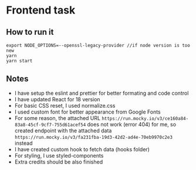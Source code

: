# Frontend task

## How to run it

```
export NODE_OPTIONS=--openssl-legacy-provider //if node version is too new
yarn
yarn start
```

## Notes

- I have setup the eslint and prettier for better formating and code control
- I have updated React for 18 version
- For basic CSS reset, I used normalize.css
- I used custom font for better appearance from Google Fonts
- For some reason, the attached URL `https://run.mocky.io/v3/ce160a84-83a8-45cf-9cf7-755d61acef54` does not work (error 404) for me, so created endpoint with the attached data `https://run.mocky.io/v3/fa231fba-19d3-42d2-ad4e-70eb9970c2e3` instead
- I have created custom hook to fetch data (hooks folder)
- For styling, I use styled-components
- Extra credits should be also finished

